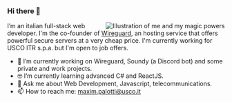 ### Hi there 👋

<img align="right" src="https://i.imgur.com/XwyDbnQ.gif" alt="Illustration of me and my magic powers" />

I’m an italian full-stack web developer. I'm the co-founder of [Wireguard](wireguard.pw), an hosting service that offers powerful secure servers at a very cheap price. I'm currently working for USCO ITR s.p.a. but I'm open to job offers. 

- 📱  I’m currently working on Wireguard, Soundy (a Discord bot) and some private and work projects.
- 🤓 I’m currently learning advanced C# and ReactJS.
- 💬  Ask me about Web Development, Javascript, telecommunications.
- 📫  How to reach me: maxim.palotti@usco.it
